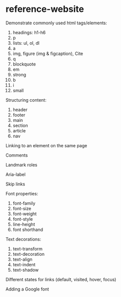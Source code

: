 # reference-website
Demonstrate commonly used html tags/elements:
1. headings: h1-h6
2. p
3. lists: ul, ol, dl
4. a
5. img, figure (img & figcaption), Cite
7. q
8. blockquote
10. em
11. strong
12. b
13. i
14. small

Structuring content:
1. header
2. footer
3. main
4. section
5. article
6. nav

Linking to an element on the same page

Comments

Landmark roles

Aria-label

Skip links

Font properties:
1. font-family
2. font-size
3. font-weight
4. font-style
5. line-height
6. font shorthand

Text decorations:
1. text-transform
2. text-decoration
3. text-align
4. text-indent
5. text-shadow

Different states for links (default, visited, hover, focus)

Adding a Google font
